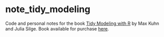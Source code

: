 # note_tidy_modeling
Code and personal notes for the book [Tidy Modeling with R](https://www.tmwr.org) by Max Kuhn and Julia Silge.
Book available for purchase [here](https://www.amazon.com/Tidy-Modeling-with-R/dp/1492096482).
